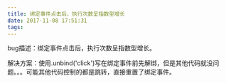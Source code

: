 ```yaml
---
title: 绑定事件点击后，执行次数呈指数型增长
date: 2017-11-08 17:51:31
tags:
---
```

bug描述：绑定事件点击后，执行次数呈指数型增长。

解决方案：使用.unbind('click')写在绑定事件前先解绑，但是其他代码就没问题。。。可能其他代码控制的都是跳转，直接重置了绑定事件。
